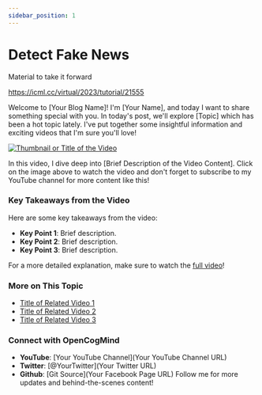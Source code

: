 ```yaml
---
sidebar_position: 1
---
```


# Detect Fake News
Material to take it forward

https://icml.cc/virtual/2023/tutorial/21555


Welcome to [Your Blog Name]! I'm [Your Name], and today I want to share something special with you.
In today's post, we'll explore [Topic] which has been a hot topic lately. I've put together some insightful information and exciting videos that I'm sure you'll love!

[![Thumbnail or Title of the Video](https://img.youtube.com/vi/VGtOPcd33ks/0.jpg)](https://www.youtube.com/watch?v=VGtOPcd33ks)

In this video, I dive deep into [Brief Description of the Video Content]. 
Click on the image above to watch the video and don't forget to subscribe to my YouTube channel for more content like this!

### Key Takeaways from the Video
Here are some key takeaways from the video:
- **Key Point 1**: Brief description.
- **Key Point 2**: Brief description.
- **Key Point 3**: Brief description.

For a more detailed explanation, make sure to watch the [full video](https://www.youtube.com/watch?v=VGtOPcd33ks)!
### More on This Topic
- [Title of Related Video 1](https://www.youtube.com/watch?v=VGtOPcd33ks)
- [Title of Related Video 2](https://www.youtube.com/watch?v=VGtOPcd33ks)
- [Title of Related Video 3](https://www.youtube.com/watch?v=VGtOPcd33ks)


###  Connect with OpenCogMind
- **YouTube**: [Your YouTube Channel](Your YouTube Channel URL)
- **Twitter**: [@YourTwitter](Your Twitter URL)
- **Github**: [Git Source](Your Facebook Page URL)
Follow me for more updates and behind-the-scenes content!


